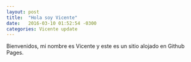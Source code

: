 ```yaml
---
layout: post
title:  "Hola soy Vicente"
date:   2016-03-10 01:52:54 -0300
categories: Vicente update
---
```

Bienvenidos, mi nombre es Vicente y este es un sitio alojado en Github Pages.
